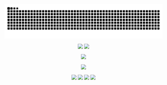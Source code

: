 <!--
MIT License

Copyright (c) 2024 nightt5879

Permission is hereby granted, free of charge, to any person obtaining a copy
of this software and associated documentation files (the "Software"), to deal
in the Software without restriction, including without limitation the rights
to use, copy, modify, merge, publish, distribute, sublicense, and/or sell
copies of the Software, and to permit persons to whom the Software is
furnished to do so, subject to the following conditions:

The above copyright notice and this permission notice shall be included in all
copies or substantial portions of the Software.

THE SOFTWARE IS PROVIDED "AS IS", WITHOUT WARRANTY OF ANY KIND, EXPRESS OR
IMPLIED, INCLUDING BUT NOT LIMITED TO THE WARRANTIES OF MERCHANTABILITY,
FITNESS FOR A PARTICULAR PURPOSE AND NONINFRINGEMENT. IN NO EVENT SHALL THE
AUTHORS OR COPYRIGHT HOLDERS BE LIABLE FOR ANY CLAIM, DAMAGES OR OTHER
LIABILITY, WHETHER IN AN ACTION OF CONTRACT, TORT OR OTHERWISE, ARISING FROM,
OUT OF OR IN CONNECTION WITH THE SOFTWARE OR THE USE OR OTHER DEALINGS IN THE
SOFTWARE.

ATTENTION:

Source repository: <https://github.com/nightt5879/nightt5879>


<p align="center">
     https://github.com/DenverCoder1/readme-typing-svg 
    <img width="800" src="https://readme-typing-svg.demolab.com?font=Orbitron&size=22&pause=1000&center=true&vCenter=true&random=false&width=600&lines=Welcome+to+my+GitHub+profile+page!;I+am+complete+newbie +in+programming!" />

-->

<picture>
  <source media="(prefers-color-scheme: dark)" srcset="https://github.com/nightt5879/nightt5879/blob/output/github-snake-dark.svg" />
  <source media="(prefers-color-scheme: light)" srcset="https://github.com/nightt5879/nightt5879/blob/output/github-snake.svg" />
  <img alt="github-snake" src="github-snake.svg" />
</picture>


</p>
<p align="center">
    <!-- https://github.com/anuraghazra/github-readme-stats -->
    <!-- rules: https://github.com/anuraghazra/github-readme-stats/blob/master/src/calculateRank.js -->
    <img width="400" src="https://github-readme-stats.vercel.app/api?username=nightt5879&theme=transparent&show_icons=true&hide_border=true&show=reviews,discussions_started&hide_title=true&hide=contribs&number_format=long&count_private=true" />
    <!-- https://github.com/DenverCoder1/github-readme-streak-stats -->
    <img width="400" src="https://streak-stats.demolab.com?user=nightt5879&theme=transparent&hide_border=true" />
</p>
<p align="center">
    <!-- https://github.com/Ashutosh00710/github-readme-activity-graph -->
    <img width="800" src="https://github-readme-activity-graph.vercel.app/graph?username=nightt5879&theme=github-compact&hide_border=true&area=true&custom_title=Contribution%20Graph" />
</p>
<p align="center">
    <!-- https://github.com/ryo-ma/github-profile-trophy -->
    <!-- rules: https://github.com/ryo-ma/github-profile-trophy/blob/master/src/trophy.ts -->
    <img width="800" src="https://github-profile-trophy.vercel.app/?username=nightt5879&no-bg=true&no-frame=true&theme=algolia&title=-MultiLanguage" />
</p>
<p align="center">
    <!-- https://github.com/badges/shields -->
    <a href="https://github.com/nightt5879"><img src="https://img.shields.io/badge/GitHub-nightt5879-blue?logo=github" /></a>
    <a href="https://gitee.com/nightt_aj"><img src="https://img.shields.io/badge/Gitee-nightt5879-blue?logo=gitee" /></a>
    <a href="https://space.bilibili.com/23620249"><img src="https://img.shields.io/badge/哔哩哔哩-这里是啊J-pink?logo=bilibili" /></a>
    <!-- https://github.com/antonkomarev/github-profile-views-counter -->
    <img src="https://komarev.com/ghpvc/?username=nightt5879" />
</p>
